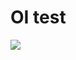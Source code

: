# OI test 

<a href="https://console.platform.sh/projects/create-project/?template=https://github.com/nvelychenko/openideal-composer/blob/3.x-dev/template-definition.yaml&utm_campaign=deploy_on_platform?utm_medium=button&utm_source=affiliate_links&utm_content=openideal_composer" target="_blank" title="Deploy with Platform.sh"><img src="https://platform.sh/images/deploy/deploy-button-lg-blue.svg"></a>
